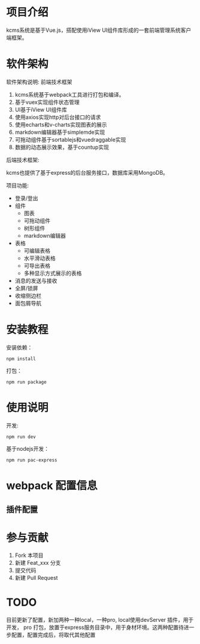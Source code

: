 # 项目介绍
kcms系统是基于Vue.js，搭配使用iView UI组件库形成的一套前端管理系统客户端框架。

# 软件架构
软件架构说明:
前端技术框架
1. kcms系统基于webpack工具进行打包和编译。
2. 基于vuex实现组件状态管理
3. UI基于iView UI组件库
4. 使用axios实现http对后台接口的请求
5. 使用echarts和v-charts实现图表的展示
6. markdown编辑器基于simplemde实现
7. 可拖动组件基于sortablejs和vuedraggable实现
8. 数据的动态展示效果，基于countup实现

后端技术框架:

kcms也提供了基于express的后台服务接口，数据库采用MongoDB。

项目功能:

+ 登录/登出
+ 组件
    - 图表
    - 可拖动组件
    - 树形组件
    - markdown编辑器
+ 表格
    - 可编辑表格
    - 水平滑动表格
    - 可导出表格
    - 多种显示方式展示的表格
+ 消息的发送与接收
+ 全屏/锁屏
+ 收缩侧边栏
+ 面包屑导航

# 安装教程
安装依赖：
```
npm install
```

打包：
```
npm run package
```

# 使用说明
开发:
```
npm run dev
```

基于nodejs开发：
```
npm run pac-express
```

# webpack 配置信息
## 插件配置


# 参与贡献

1. Fork 本项目
2. 新建 Feat_xxx 分支
3. 提交代码
4. 新建 Pull Request

# TODO
目前更新了配置，新加两种一种local，一种pro, local使用devServer 插件，用于开发， pro 打包，放置于express服务目录中，用于身材环境。这两种配置待进一步配置，配置完成后，将取代其他配置
